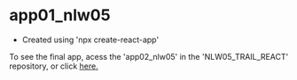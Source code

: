 # app01_nlw05

- Created using 'npx create-react-app'

To see the final app, acess the 'app02_nlw05' in the 'NLW05_TRAIL_REACT' repository, or click [here.](https://github.com/aka-sacci/NLW05_TRAIL_REACT/tree/master/app02_nlw05)


 
